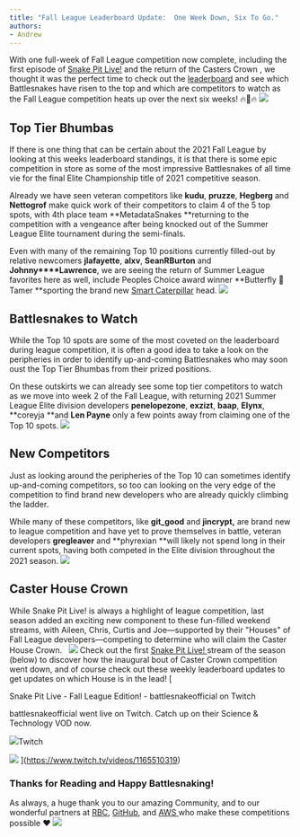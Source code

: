 ```yaml
---
title: "Fall League Leaderboard Update:  One Week Down, Six To Go."
authors:
- Andrew
---
```


With one full-week of Fall League competition now complete, including the first episode of [Snake Pit Live!](https://www.twitch.tv/videos/1165510319) and the return of the Casters Crown , we thought it was the perfect time to check out the [leaderboard](https://play.battlesnake.com/arena/fall-league-2021/) and see which Battlesnakes have risen to the top and which are competitors to watch as the Fall League competition heats up over the next six weeks! 🔥🍂🔥
![](./img/image-4.png)
## Top Tier Bhumbas

If there is one thing that can be certain about the 2021 Fall League by looking at this weeks leaderboard standings, it is that there is some epic competition in store as some of the most impressive Battlesnakes of all time vie for the final Elite Championship title of 2021 competitive season.

Already we have seen veteran competitors like **kudu**, **pruzze**, **Hegberg** and **Nettogrof** make quick work of their competitors to claim 4 of the 5 top spots, with 4th place team **MetadataSnakes **returning to the competition with a vengeance after being knocked out of the Summer League Elite tournament during the semi-finals.

Even with many of the remaining Top 10 positions currently filled-out by relative newcomers **jlafayette**, **alxv**, **SeanRBurton** and **Johnny****Lawrence**, we are seeing the return of Summer League favorites here as well, include Peoples Choice award winner **Butterfly 🦋 Tamer **sporting the brand new [Smart Caterpillar](__GHOST_URL__/new-community-snake-customizations/) head.
[![](./img/image.png)](https://play.battlesnake.com/fall-league)
## Battlesnakes to Watch

While the Top 10 spots are some of the most coveted on the leaderboard during league competition, it is often a good idea to take a look on the peripheries in order to identify up-and-coming Battlesnakes who may soon oust the Top Tier Bhumbas from their prized positions.

On these outskirts we can already see some top tier competitors to watch as we move into week 2 of the Fall League, with returning 2021 Summer League Elite division developers **penelopezone**, **exzizt**, **baap**, **Elynx**, **coreyja **and **Len Payne** only a few points away from claiming one of the Top 10 spots.
![](./img/image-2.png)
## New Competitors

Just as looking around the peripheries of the Top 10 can sometimes identify up-and-coming competitors, so too can looking on the very edge of the competition to find brand new developers who are already quickly climbing the ladder.

While many of these competitors, like **git_good** and **jincrypt,** are brand new to league competition and have yet to prove themselves in battle, veteran developers **gregleaver** and **phyrexian **will likely not spend long in their current spots, having both competed in the Elite division throughout the 2021 season.
![](./img/image-1.png)
## Caster House Crown

While Snake Pit Live! is always a highlight of league competition, last season added an exciting new component to these fun-filled weekend streams, with Aileen, Chris, Curtis and Joe—supported by their "Houses" of Fall League developers—competing to determine who will claim the Caster House Crown.  
![](./img/image-5.png)
Check out the first [Snake Pit Live! ](https://www.twitch.tv/videos/1165510319)stream of the season (below) to discover how the inaugural bout of Caster Crown competition went down, and of course check out these weekly leaderboard updates to get updates on which House is in the lead!
[

Snake Pit Live - Fall League Edition! - battlesnakeofficial on Twitch

battlesnakeofficial went live on Twitch. Catch up on their Science & Technology VOD now.

![](https://static.twitchcdn.net/assets/favicon-32-e29e246c157142c94346.png)Twitch

![](https://static-cdn.jtvnw.net/cf_vods/d2nvs31859zcd8/60193f9f70d22a007c95_battlesnakeofficial_40044922331_1633194175/thumb/thumb0-640x360.jpg)
](https://www.twitch.tv/videos/1165510319)
### Thanks for Reading and Happy Battlesnaking!

As always, a huge thank you to our amazing Community, and to our wonderful partners at [RBC](https://jobs.rbc.com/ca/en/featuredopportunities/technology-jobs), [GitHub](https://github.com/), and [AWS ](https://aws.amazon.com/what-is-cloud-computing)who make these competitions possible ❤️‌
![](./img/Social-Media-Covers_Fall-League-2021_Fall-League-YouTube-Cover-02.png)
